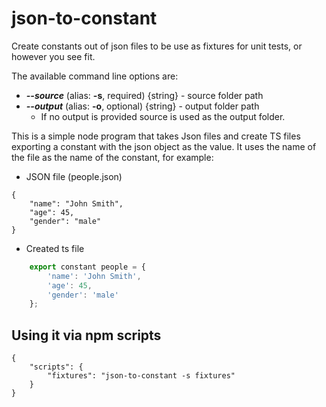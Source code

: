 # json-to-constant

Create constants out of json files to be use as fixtures for unit tests, or however you see fit.

The available command line options are:

* ***--source*** (alias: **-s**, required) {string} - source folder path
* ***--output*** (alias: **-o**, optional) {string} - output folder path
    * If no output is provided source is used as the output folder.

This is a simple node program that takes Json files and create TS files exporting a constant with the json object as the value. It uses the name of the file as the name of the constant, for example:

* JSON file (people.json) 
```
{
    "name": "John Smith",
    "age": 45,
    "gender": "male"
}
```

* Created ts file
``` typescript
    export constant people = {
        'name': 'John Smith',
        'age': 45,
        'gender': 'male'
    };
```

## Using it via npm scripts ##
```
{
    "scripts": {
        "fixtures": "json-to-constant -s fixtures"
    }
}
```